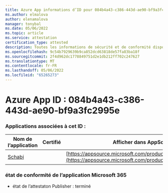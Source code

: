 ```yaml
---
title: Azure App informations d’ID pour 084b4a43-c386-443d-ae90-bf9a3fc2995e
ms.author: elmalova
author: elenamalova
manager: tonybal
ms.date: 05/06/2022
ms.topic: article
ms.service: attestation
certification_type: attested
description: Toutes les informations de sécurité et de conformité disponibles pour 084b4a43-c386-443d-ae90-bf9a3fc2995e.
ms.openlocfilehash: 9c54b7929639b9ca852dcd63818de57fa83ba18f
ms.sourcegitcommit: 2f4d962dc1778849751d2e1db212ff702c247627
ms.translationtype: MT
ms.contentlocale: fr-FR
ms.lasthandoff: 05/06/2022
ms.locfileid: "65265273"
---
```

# <a name="azure-app-id-084b4a43-c386-443d-ae90-bf9a3fc2995e"></a>Azure App ID : 084b4a43-c386-443d-ae90-bf9a3fc2995e


### <a name="apps-associated-with-this-id"></a>Applications associées à cet ID :
| **Nom de l’application** | **Certifié** | **Afficher dans AppSource** |
|--------------|---------------|-----------------------|
| [Schabi](../forward/WA200003728.md) |  | [https://appsource.microsoft.com/product/office/WA200003728](https://appsource.microsoft.com/product/office/WA200003728) |

### <a name="microsoft-365-app-compliance-status"></a>état de conformité de l’application Microsoft 365
- état de l’attestaton Publisher : terminé
